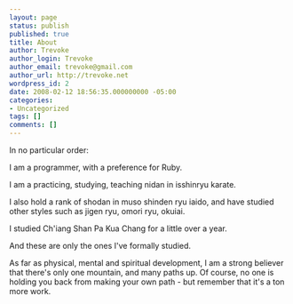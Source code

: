 ```yaml
---
layout: page
status: publish
published: true
title: About
author: Trevoke
author_login: Trevoke
author_email: trevoke@gmail.com
author_url: http://trevoke.net
wordpress_id: 2
date: 2008-02-12 18:56:35.000000000 -05:00
categories:
- Uncategorized
tags: []
comments: []
---
```

In no particular order:

I am a programmer, with a preference for Ruby.

I am a practicing, studying, teaching nidan in isshinryu karate.

I also hold a rank of shodan in muso shinden ryu iaido, and have studied other styles such as jigen ryu, omori ryu, okuiai.

I studied Ch'iang Shan Pa Kua Chang for a little over a year.

And these are only the ones I've formally studied.

As far as physical, mental and spiritual development, I am a strong believer that there's only one mountain, and many paths up. Of course, no one is holding you back from making your own path - but remember that it's a ton more work.
